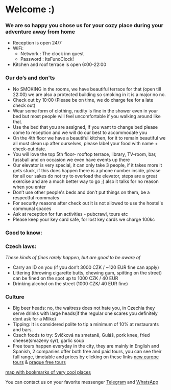 # Welcome :)

### We are so happy you chose us for your cozy place during your adventure away from home 

- Reception is open  24/7 
- WiFi:
  * Network : The clock inn guest
  * Password : ItsFunoClock!
- Kitchen and roof terrace is open 6:00-22:00

### Our do’s and don'ts

- No SMOKING in the rooms, we have beautiful terrace for that (open till 22:00) we are also a protected building so smoking in it is a major no no.
- Check out by 10:00 (Please be on time, we do charge fee for a late check out)
- Wear some form of clothing, nudity is fine in the shower even in your bed  but most people will feel uncomfortable if you walking around like that.
- Use the bed that you are assigned, if you want to change bed please come to reception and we will do our best to accommodate you   
- On the 4th floor we have a beautiful kitchen, for it to remain beautiful we all must clean up after ourselves, please label your food with name + check-out date. 
- You will love the top 5th floor- rooftop terrace, library, TV-room, bar, fussball and on occasion we even have events up there
- Our elevator is very special, it can only take 3 people, if it takes more it gets stuck, if this does happen there is a phone number inside, please for all our sakes do not try to overload the elevator, steps are a great exercise and are a much better way to go ;) also it talks for no reason when you enter
- Don’t use other people's beds and don’t put things on them, be a respectful roommates
- For security reasons after check out it is not allowed to use the hostel's communal spaces 
- Ask at reception for fun activities - pubcrawl, tours etc
- Please keep your key card safe, for lost key cards we charge 100kc

### **Good to know:**

### Czech laws: 

*These kinds of fines rarely happen, but are good to be aware of*
- Carry an ID on you (if you don’t 3000 CZK / ~120 EUR fine can apply)
- Littering (throwing cigarette butts, chewing gum, spitting on the street) can be fined on the spot up to 1000 CZK / 40 EUR
- Drinking alcohol on the street (1000 CZK/ 40 EUR fine)

### Culture

- Big beer heads: no, the waitress does not hate you, in Czechia they serve drinks with large heads(if the regular one scares you definitely dont ask for a Mlìko)
- Tipping: It is considered polite to tip a minimum of 10% at restaurants and bars.
- Czech foods to try: Svíčková na smetaně, Guláš, pork knee, fried cheese(smazeny syr), garlic soup
- Free tours happen everyday in the city, they are mainly in English and Spanish, 2 companies offer both free and paid tours, you can see their full range, timetable and prices by clicking on these links [new europe tours](https://www.neweuropetours.eu/prague-walking-tours/) & [prague free tours](https://praguefreetours.com/)

[map with bookmarks of very cool places](https://www.google.com/maps/d/edit?mid=1YrDBJHvlzYAawm2uVQbHT9CmMmj_q7Rk&usp=sharing)

You can contact us on your favorite messenger [Telegram](https://t.me/Theclockinn) and [WhatsApp](https://wa.me/420732581255?text=Hi%20I'm%20a%20customer%20looking%20for%20information)
